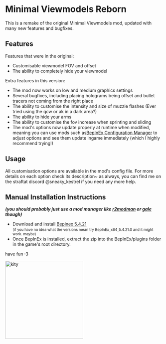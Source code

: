 # Minimal Viewmodels Reborn

This is a remake of the original Minimal Viewmodels mod, updated with many new features and bugfixes.

## Features

Features that were in the original:

- Customisable viewmodel FOV and offset
- The ability to completely hide your viewmodel

Extra features in this version:

- The mod now works on low and medium graphics settings
- Several bugfixes, including placing holograms being offset and bullet tracers not coming from the right place
- The ability to customise the intensity and size of muzzle flashes (Ever tried using the qcw or ak in a dark area?)
- The ability to hide your arms
- The ability to customise the fov increase when sprinting and sliding
- The mod's options now update properly at runtime when modified, meaning you can use mods such as[BepInEx Configuration Manager](https://github.com/BepInEx/BepInEx.ConfigurationManager)
to adjust options and see them update ingame immediately (which I highly recommend trying!)

## Usage

All customisation options are available in the mod's config file. For more details on each option check its
description~ as always, you can find me on the straftat discord @sneaky_kestrel if you need any more help.

## Manual Installation Instructions

_**(you should probably just use a mod manager like [r2modman](https://thunderstore.io/c/straftat/p/ebkr/r2modman/) or [gale](https://thunderstore.io/c/straftat/p/Kesomannen/GaleModManager/) though)**_

- Download and install [Bepinex 5.4.21](https://github.com/BepInEx/BepInEx/releases/tag/v5.4.21) <br><small>(if you have no idea what the versions mean try BepInEx_x64_5.4.21.0 and it might work. maybe)</small>
- Once BepInEx is installed, extract the zip into the BepInEx/plugins folder in the game's root directory.

have fun :3

<img src ="https://files.catbox.moe/4ngjto.png" width="250" alt="kity">
